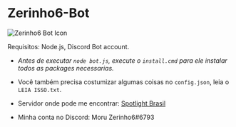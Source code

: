 # Zerinho6-Bot
![Zerinho6 Bot Icon](https://i.imgur.com/it2qMZy.png)



Requisitos: Node.js, Discord Bot account.

 - *Antes de executar ``node bot.js``, execute o ``install.cmd`` para ele instalar todos as packages necessarias.*

 - Você também precisa costumizar algumas coisas no ``config.json``, leia o ``LEIA ISSO.txt``.

 - Servidor onde pode me encontrar: [Spotlight Brasil](http://www.google.com/)
 
 - Minha conta no Discord: Moru Zerinho6#6793
